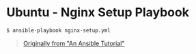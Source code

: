 # Ubuntu - Nginx Setup Playbook 

```bash
$ ansible-playbook nginx-setup.yml
```

> [Originally from "An Ansible Tutorial"](https://serversforhackers.com/an-ansible-tutorial) 

